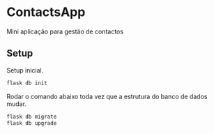 # ContactsApp

Mini aplicação para gestão de contactos

## Setup

Setup inicial.

```sh
flask db init
```

Rodar o comando abaixo toda vez que a estrutura do banco de dados mudar.

```sh
flask db migrate
flask db upgrade
```
